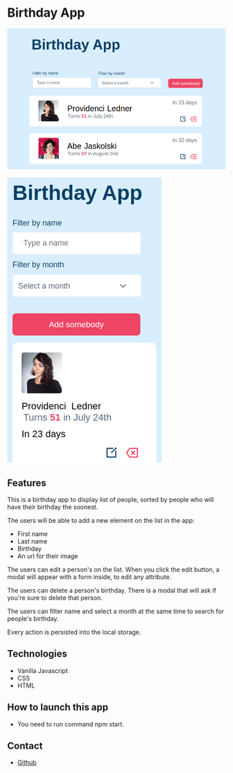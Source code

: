 # Birthday App

![BIRTHDAY APP](./images/birthday-app-desktop-picture.png)

![BIRTHDAY APP](./images/birthday-app-mobile-picture.png)

## Features

This is a birthday app to display list of people, sorted by people who will have their birthday the soonest.

The users will be able to add a new element on the list in the app:

- First name
- Last name
- Birthday
- An url for their image

The users can edit a person's on the list. When you click the edit button, a modal will appear with a form inside, to edit any attribute.

The users can delete a person's birthday. There is a modal that will ask if you're sure to delete that person.

The users can filter name and select a month at the same time to search for people's birthday.

Every action is persisted into the local storage.

## Technologies

- Vanilla Javascript
- CSS
- HTML

## How to launch this app

- You need to run command npm start.

## Contact

- [Github](https://github.com/Ny-Rianala)
